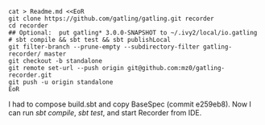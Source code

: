 
```
cat > Readme.md <<EoR
git clone https://github.com/gatling/gatling.git recorder
cd recorder
## Optional:  put gatling* 3.0.0-SNAPSHOT to ~/.ivy2/local/io.gatling
# sbt compile && sbt test && sbt publishLocal
git filter-branch --prune-empty --subdirectory-filter gatling-recorder/ master
git checkout -b standalone
git remote set-url --push origin git@github.com:mz0/gatling-recorder.git
git push -u origin standalone
EoR
```

I had to compose build.sbt and copy BaseSpec (commit e259eb8). 
Now I can run _sbt compile_, _sbt test_, and start Recorder from IDE.
